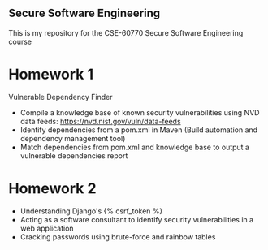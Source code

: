## Secure Software Engineering

This is my repository for the CSE-60770 Secure Software Engineering course

# Homework 1
Vulnerable Dependency Finder
- Compile a knowledge base of known security vulnerabilities using NVD data feeds: https://nvd.nist.gov/vuln/data-feeds
- Identify dependencies from a pom.xml in Maven (Build automation and dependency management tool)
- Match dependencies from pom.xml and knowledge base to output a vulnerable dependencies report

# Homework 2
- Understanding Django's {% csrf_token %}
- Acting as a software consultant to identify security vulnerabilities in a web application
- Cracking passwords using brute-force and rainbow tables
